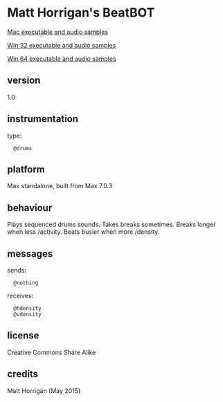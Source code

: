 # Matt Horrigan's BeatBOT #

[Mac executable and audio samples](https://www.sfu.ca/musebots/Musebot_Test_Suite/Musebots/Beat_generators/mh_BeatBOT.zip)

[Win 32 executable and audio samples](https://www.sfu.ca/musebots/Musebot_Test_Suite/Musebots_Win32/Beat_generators/mh_BeatBOT_w32.zip)

[Win 64 executable and audio samples](https://www.sfu.ca/musebots/Musebot_Test_Suite/Musebots_Win64/Beat_generators/mh_BeatBOT_w64.zip)

## version ##

1.0

## instrumentation ##

type:

      @drums

## platform ##

Max standalone, built from Max 7.0.3

## behaviour ##

Plays sequenced drums sounds.
Takes breaks sometimes.
Breaks longer when less /activity.
Beats busier when more /density.

## messages ##

sends:

      @nothing

receives:

      @hdensity
      @vdensity

## license ##

Creative Commons Share Alike

## credits ##

Matt Horrigan (May 2015)
